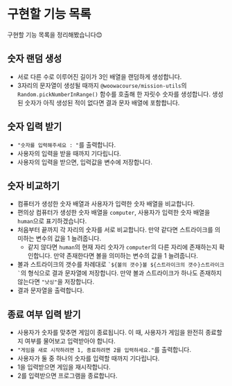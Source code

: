 # 구현할 기능 목록

구현할 기능 목록을 정리해봤습니다😊

## 숫자 랜덤 생성

- 서로 다른 수로 이루어진 길이가 3인 배열을 랜덤하게 생성합니다.
- 3자리의 문자열이 생성될 때까지 `@woowacourse/mission-utils`의 `Random.pickNumberInRange()` 함수를 호출해 한 자릿수 숫자를 생성합니다. 생성된 숫자가 아직 생성된 적이 없다면 결과 문자 배열에 포함합니다.

## 숫자 입력 받기

- `"숫자를 입력해주세요 : "`를 출력합니다.
- 사용자의 입력을 받을 때까지 기다립니다.
- 사용자의 입력을 받으면, 입력값을 변수에 저장합니다.

## 숫자 비교하기

- 컴퓨터가 생성한 숫자 배열과 사용자가 입력한 숫자 배열을 비교합니다.
- 편의상 컴퓨터가 생성한 숫자 배열을 `computer`, 사용자가 입력한 숫자 배열을 `human`으로 표기하겠습니다.
- 처음부터 끝까지 각 자리의 숫자를 서로 비교합니다. 만약 같다면 스트라이크를 의미하는 변수의 값을 1 늘려줍니다.
  - 같지 않다면 `human`의 현재 자리 숫자가 `computer`의 다른 자리에 존재하는지 확인합니다. 만약 존재한다면 볼을 의미하는 변수의 값을 1 늘려줍니다.
- 볼과 스트라이크의 갯수를 차례대로 `` `${볼의 갯수}볼 ${스트라이크의 갯수}스트라이크` ``의 형식으로 결과 문자열에 저장합니다. 만약 볼과 스트라이크가 하나도 존재하지 않는다면 `"낫싱"`을 저장합니다.
- 결과 문자열을 출력합니다.

## 종료 여부 입력 받기

- 사용자가 숫자를 맞추면 게임이 종료됩니다. 이 때, 사용자가 게임을 완전히 종료할지 여부를 물어보고 입력받아야 합니다.
- `"게임을 새로 시작하려면 1, 종료하려면 2를 입력하세요."`를 출력합니다.
- 사용자가 둘 중 하나의 숫자를 입력할 때까지 기다립니다.
- 1을 입력받으면 게임을 재시작합니다.
- 2를 입력받으면 프로그램을 종료합니다.
